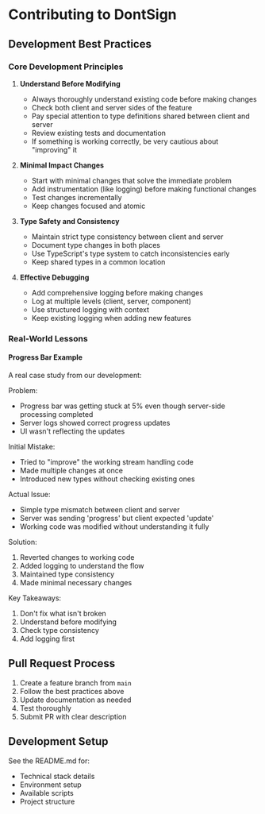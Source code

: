 # Contributing to DontSign

## Development Best Practices

### Core Development Principles

1. **Understand Before Modifying**
   - Always thoroughly understand existing code before making changes
   - Check both client and server sides of the feature
   - Pay special attention to type definitions shared between client and server
   - Review existing tests and documentation
   - If something is working correctly, be very cautious about "improving" it

2. **Minimal Impact Changes**
   - Start with minimal changes that solve the immediate problem
   - Add instrumentation (like logging) before making functional changes
   - Test changes incrementally
   - Keep changes focused and atomic

3. **Type Safety and Consistency**
   - Maintain strict type consistency between client and server
   - Document type changes in both places
   - Use TypeScript's type system to catch inconsistencies early
   - Keep shared types in a common location

4. **Effective Debugging**
   - Add comprehensive logging before making changes
   - Log at multiple levels (client, server, component)
   - Use structured logging with context
   - Keep existing logging when adding new features

### Real-World Lessons

#### Progress Bar Example

A real case study from our development:

Problem:
- Progress bar was getting stuck at 5% even though server-side processing completed
- Server logs showed correct progress updates
- UI wasn't reflecting the updates

Initial Mistake:
- Tried to "improve" the working stream handling code
- Made multiple changes at once
- Introduced new types without checking existing ones

Actual Issue:
- Simple type mismatch between client and server
- Server was sending 'progress' but client expected 'update'
- Working code was modified without understanding it fully

Solution:
1. Reverted changes to working code
2. Added logging to understand the flow
3. Maintained type consistency
4. Made minimal necessary changes

Key Takeaways:
1. Don't fix what isn't broken
2. Understand before modifying
3. Check type consistency
4. Add logging first

## Pull Request Process

1. Create a feature branch from `main`
2. Follow the best practices above
3. Update documentation as needed
4. Test thoroughly
5. Submit PR with clear description

## Development Setup

See the README.md for:
- Technical stack details
- Environment setup
- Available scripts
- Project structure
